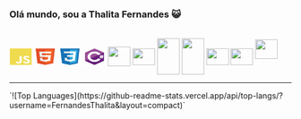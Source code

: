 ### Olá mundo, sou a Thalita Fernandes 😺


<div style="display: inline_block"><br>
  <img align="center"  height="30" width="40" src="https://raw.githubusercontent.com/devicons/devicon/master/icons/javascript/javascript-plain.svg">
  <img align="center"  height="30" width="40" src="https://raw.githubusercontent.com/devicons/devicon/master/icons/html5/html5-original.svg">
  <img align="center"  height="30" width="40" src="https://raw.githubusercontent.com/devicons/devicon/master/icons/css3/css3-original.svg">
  <img align="center"  height="30" width="40" src="https://raw.githubusercontent.com/devicons/devicon/master/icons/csharp/csharp-original.svg">
  <img align="center"  height="35" width="40" src="https://cdn.jsdelivr.net/gh/devicons/devicon/icons/bootstrap/bootstrap-original.svg" />
  <img align="center"  height="30" width="40" src="https://cdn.jsdelivr.net/gh/devicons/devicon/icons/dart/dart-original.svg" />
  <img align="center"  height="65" width="40" src="https://cdn.jsdelivr.net/gh/devicons/devicon/icons/php/php-original.svg" />
  <img align="center"  height="65" width="40" src="https://cdn.jsdelivr.net/gh/devicons/devicon/icons/java/java-original.svg" />
  <img  align="center"  height="30" width="40" src="https://cdn.jsdelivr.net/gh/devicons/devicon/icons/flutter/flutter-original.svg" />
  <img align="center"  height="30" width="40" src="https://cdn.jsdelivr.net/gh/devicons/devicon/icons/mysql/mysql-original.svg" />
  <img  height="35" width="40" src="https://cdn.jsdelivr.net/gh/devicons/devicon/icons/figma/figma-original.svg" />
 </div>
  <hr>
  <div aling="center">
    `![Top Languages](https://github-readme-stats.vercel.app/api/top-langs/?username=FernandesThalita&layout=compact)`
  </div>
  
<!--
**FernandesThalita/FernandesThalita** is a ✨ _special_ ✨ repository because its `README.md` (this file) appears on your GitHub profile.

Here are some ideas to get you started:

- 🔭 I’m currently working on ...
- 🌱 I’m currently learning ...
- 👯 I’m looking to collaborate on ...
- 🤔 I’m looking for help with ...
- 💬 Ask me about ...
- 📫 How to reach me: ...
- 😄 Pronouns: ...
- ⚡ Fun fact: ...
-->
